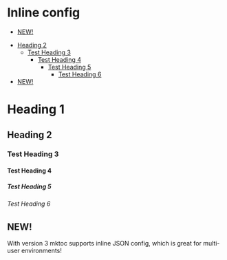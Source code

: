 # Inline config

<!-- BEGIN mktoc {"min_depth":4,"max_depth":6} -->
  - [NEW!](#new)
<!-- END mktoc -->

<!-- BEGIN mktoc -->
- [Heading 2](#heading-2)
  - [Test Heading 3](#test-heading-3)
    - [Test Heading 4](#test-heading-4)
      - [Test Heading 5](#test-heading-5)
        - [Test Heading 6](#test-heading-6)
- [NEW!](#new)
<!-- END mktoc -->

# Heading 1 

## Heading 2

### Test Heading 3

#### Test Heading 4

##### Test Heading 5

###### Test Heading 6

## NEW!

With version 3 mktoc supports inline JSON config, which is great for multi-user environments!